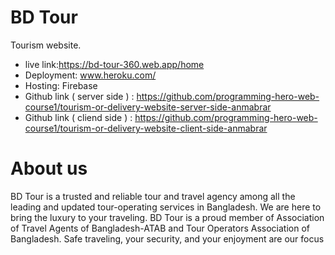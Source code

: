 # BD Tour
Tourism website.
- live link:https://bd-tour-360.web.app/home
- Deployment: www.heroku.com/
- Hosting: Firebase
- Github link ( server side ) : https://github.com/programming-hero-web-course1/tourism-or-delivery-website-server-side-anmabrar
- Github link ( cliend side ) : https://github.com/programming-hero-web-course1/tourism-or-delivery-website-client-side-anmabrar

# About us
BD Tour is a trusted and reliable tour and travel agency among all the leading and updated tour-operating services in Bangladesh. We are here to bring the luxury to your traveling. BD Tour is a proud member of Association of Travel Agents of Bangladesh-ATAB and Tour Operators Association of Bangladesh. Safe traveling, your security, and your enjoyment are our focus
